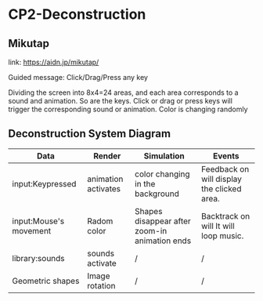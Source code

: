 # CP2-Deconstruction


## Mikutap
link: https://aidn.jp/mikutap/



Guided message: Click/Drag/Press any key

Dividing the screen into 8x4=24 areas, and each area corresponds to a sound and animation. So are the keys.
Click or drag or press keys will trigger the corresponding sound or animation.
Color is changing randomly


## Deconstruction System Diagram

| Data | Render | Simulation | Events |
| ------------- | ------------- | ------------- | ------------- |
| input:Keypressed | animation activates | color changing in the background | Feedback on will display the clicked area.  |
| input:Mouse's movement | Radom color | Shapes disappear after zoom-in animation ends | Backtrack on will It will loop music. |
| library:sounds | sounds activate | / | / |
| Geometric shapes | Image rotation | / | / |
